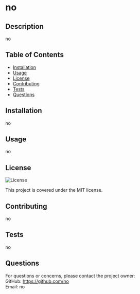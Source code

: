 
# no

## Description
no

## Table of Contents
- [Installation](#installation)
- [Usage](#usage)
- [License](#license)
- [Contributing](#contributing)
- [Tests](#tests)
- [Questions](#questions)

## Installation
no

## Usage
no

## License
![License](https://img.shields.io/badge/License-MIT-green.svg)

This project is covered under the MIT license.

## Contributing
no

## Tests
no

## Questions
For questions or concerns, please contact the project owner:  
GitHub: https://github.com/no  
Email: no
